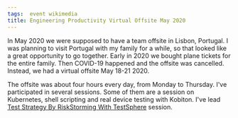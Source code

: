 ```yaml
---
tags:  event wikimedia
title: Engineering Productivity Virtual Offsite May 2020
---
```

In May 2020 we were supposed to have a team offsite in Lisbon, Portugal. I was planning to visit Portugal with my family for a while, so that looked like a great opportunity to go together. Early in 2020 we bought plane tickets for the entire family. Then COVID-19 happened and the offsite was cancelled. Instead, we had a virtual offsite May 18-21 2020.

The offsite was about four hours every day, from Monday to Thursday. I've participated in several sessions. Some of them are a session on Kubernetes, shell scripting and real device testing with Kobiton. I've lead [Test Strategy By RiskStorming With TestSphere](https://phabricator.wikimedia.org/T252704) session.